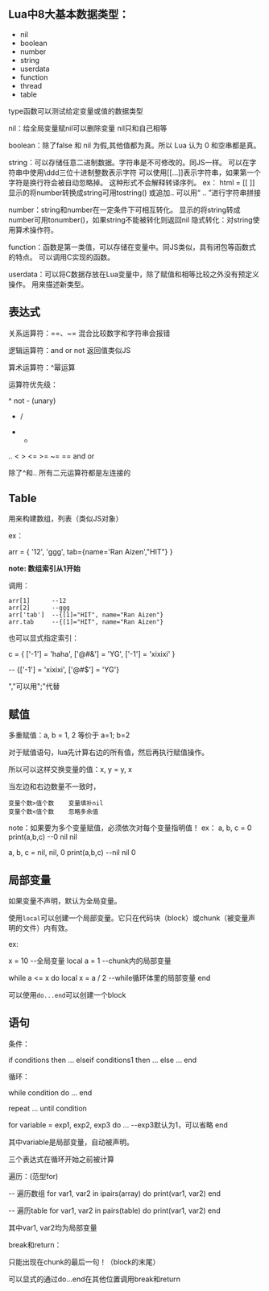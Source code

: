

## Lua中8大基本数据类型：

+ nil
+ boolean
+ number
+ string
+ userdata
+ function
+ thread
+ table

type函数可以测试给定变量或值的数据类型

nil：给全局变量赋nil可以删除变量
nil只和自己相等

boolean：除了false 和 nil 为假,其他值都为真。所以 Lua 认为 0 和空串都是真。

string：可以存储任意二进制数据。字符串是不可修改的。同JS一样。
	可以在字符串中使用\ddd三位十进制整数表示字符
	可以使用[[...]]表示字符串，如果第一个字符是换行符会被自动忽略掉。
	这种形式不会解释转译序列。
	ex：
	html = [[
		<head>
		</head>
		<body>
		</body>
	]]
	显示的将number转换成string可用tostring()
	或追加..
	可以用“ .. ”进行字符串拼接

number：string和number在一定条件下可相互转化。
	显示的将string转成number可用tonumber()，如果string不能被转化则返回nil
	隐式转化：对string使用算术操作符。

function：函数是第一类值，可以存储在变量中。同JS类似，具有闭包等函数式的特点。
	可以调用C实现的函数。

userdata：可以将C数据存放在Lua变量中，除了赋值和相等比较之外没有预定义操作。
	用来描述新类型。


## 表达式

关系运算符：==、~=
混合比较数字和字符串会报错

逻辑运算符：and or not
返回值类似JS

算术运算符：^幂运算

运算符优先级：

^
not - (unary)
* /
+ -
..
< > <= >= ~= ==
and or

除了^和.. 所有二元运算符都是左连接的

## Table

用来构建数组，列表（类似JS对象）

ex：

arr = {
  '12',
  'ggg',
  tab={name='Ran Aizen',"HIT"}
}

**note: 数组索引从1开始**

调用：

	arr[1]      --12
	arr[2]      --ggg
	arr['tab']  --{[1]="HIT", name="Ran Aizen"}
	arr.tab     --{[1]="HIT", name="Ran Aizen"}

也可以显式指定索引：

c = {
 ['-1'] = 'haha',
 ['@#&'] = 'YG',
 ['-1'] = 'xixixi'
}

-- {['-1'] = 'xixixi', ['@#$'] = 'YG'}


","可以用";"代替


## 赋值

多重赋值：a, b = 1, 2  等价于 a=1; b=2

对于赋值语句，lua先计算右边的所有值，然后再执行赋值操作。

所以可以这样交换变量的值：x, y = y, x

当左边和右边数量不一致时，

	变量个数>值个数	变量填补nil
	变量个数<值个数	忽略多余值

note：如果要为多个变量赋值，必须依次对每个变量指明值！
ex：
a, b, c = 0  
print(a,b,c)	--0	nil	nil

a, b, c = nil, nil, 0
print(a,b,c)	--nil	nil	0


## 局部变量

如果变量不声明，默认为全局变量。

使用`local`可以创建一个局部变量。它只在代码块（block）或chunk（被变量声明的文件）内有效。

ex:

x = 10	--全局变量
local a = 1	--chunk内的局部变量

while a <= x do
  local x = a / 2	--while循环体里的局部变量
end	

可以使用`do...end`可以创建一个block

## 语句

条件：

if conditions then
  ...
elseif conditions1 then
  ...
else
  ...
end

循环：

while condition do
   ...
end

repeat
   ...
until condition

for variable = exp1, exp2, exp3 do
   ...	--exp3默认为1，可以省略
end

其中variable是局部变量，自动被声明。

三个表达式在循环开始之前被计算

遍历：(范型for)

-- 遍历数组
for var1, var2 in ipairs(array) do
   print(var1, var2)
end

-- 遍历table
for var1, var2 in pairs(table) do
   print(var1, var2)
end

其中var1, var2均为局部变量

break和return：

只能出现在chunk的最后一句！（block的末尾）

可以显式的通过do...end在其他位置调用break和return
